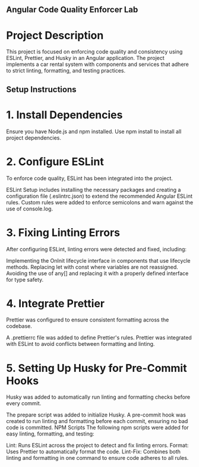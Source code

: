 ## Angular Code Quality Enforcer Lab
# Project Description
This project is focused on enforcing code quality and consistency using ESLint, Prettier, and Husky in an Angular application. The project implements a car rental system with components and services that adhere to strict linting, formatting, and testing practices.

## Setup Instructions
# 1. Install Dependencies
Ensure you have Node.js and npm installed. Use npm install to install all project dependencies.

# 2. Configure ESLint
To enforce code quality, ESLint has been integrated into the project.

ESLint Setup includes installing the necessary packages and creating a configuration file (.eslintrc.json) to extend the recommended Angular ESLint rules.
Custom rules were added to enforce semicolons and warn against the use of console.log.
# 3. Fixing Linting Errors
After configuring ESLint, linting errors were detected and fixed, including:

Implementing the OnInit lifecycle interface in components that use lifecycle methods.
Replacing let with const where variables are not reassigned.
Avoiding the use of any[] and replacing it with a properly defined interface for type safety.
# 4. Integrate Prettier
Prettier was configured to ensure consistent formatting across the codebase.

A .prettierrc file was added to define Prettier's rules.
Prettier was integrated with ESLint to avoid conflicts between formatting and linting.
# 5. Setting Up Husky for Pre-Commit Hooks
Husky was added to automatically run linting and formatting checks before every commit.

The prepare script was added to initialize Husky.
A pre-commit hook was created to run linting and formatting before each commit, ensuring no bad code is committed.
NPM Scripts
The following npm scripts were added for easy linting, formatting, and testing:

Lint: Runs ESLint across the project to detect and fix linting errors.
Format: Uses Prettier to automatically format the code.
Lint-Fix: Combines both linting and formatting in one command to ensure code adheres to all rules.